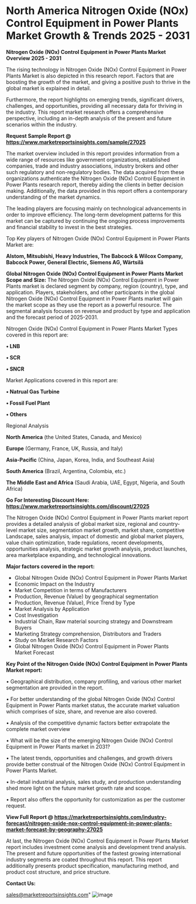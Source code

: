   # North America Nitrogen Oxide (NOx) Control Equipment in Power Plants Market Growth & Trends 2025 - 2031

<Strong> Nitrogen Oxide (NOx) Control Equipment in Power Plants Market Overview 2025 - 2031</strong>

The rising technology in Nitrogen Oxide (NOx) Control Equipment in Power Plants Market is also depicted in this research report. Factors that are boosting the growth of the market, and giving a positive push to thrive in the global market is explained in detail.

Furthermore, the report highlights on emerging trends, significant drivers, challenges, and opportunities, providing all necessary data for thriving in the industry. This report market research offers a comprehensive perspective, including an in-depth analysis of the present and future scenarios within the industry.

<strong>Request Sample Report @ <a href=https://www.marketreportsinsights.com/sample/27025>https://www.marketreportsinsights.com/sample/27025</a></strong>

The market overview included in this report provides information from a wide range of resources like government organizations, established companies, trade and industry associations, industry brokers and other such regulatory and non-regulatory bodies. The data acquired from these organizations authenticate the Nitrogen Oxide (NOx) Control Equipment in Power Plants research report, thereby aiding the clients in better decision making. Additionally, the data provided in this report offers a contemporary understanding of the market dynamics.

The leading players are focusing mainly on technological advancements in order to improve efficiency. The long-term development patterns for this market can be captured by continuing the ongoing process improvements and financial stability to invest in the best strategies.

Top Key players of Nitrogen Oxide (NOx) Control Equipment in Power Plants Market are:

<strong>Alstom, Mitsubishi, Heavy Industries, The Babcock & Wilcox Company, Babcock Power, General Electric, Siemens AG, Wärtsilä</strong>

<strong><b>Global Nitrogen Oxide (NOx) Control Equipment in Power Plants Market Scope and Size:</b></strong>
The Nitrogen Oxide (NOx) Control Equipment in Power Plants market is declared segment by company, region (country), type, and application. Players, stakeholders, and other participants in the global Nitrogen Oxide (NOx) Control Equipment in Power Plants market will gain the market scope as they use the report as a powerful resource. The segmental analysis focuses on revenue and product by type and application and the forecast period of 2025-2031.

Nitrogen Oxide (NOx) Control Equipment in Power Plants Market Types covered in this report are:

<strong>• LNB

• SCR

• SNCR</strong>

Market Applications covered in this report are:

<strong>• Natrual Gas Turbine

• Fossil Fuel Plant

• Others</strong> 

Regional Analysis

<strong>North America</strong> (the United States, Canada, and Mexico)

<strong>Europe</strong> (Germany, France, UK, Russia, and Italy)

<strong>Asia-Pacific</strong> (China, Japan, Korea, India, and Southeast Asia)

<strong>South America</strong> (Brazil, Argentina, Colombia, etc.)

<strong>The Middle East and Africa</strong> (Saudi Arabia, UAE, Egypt, Nigeria, and South Africa)

<strong>Go For Interesting Discount Here: <a href=https://www.marketreportsinsights.com/discount/27025>https://www.marketreportsinsights.com/discount/27025</a></strong>

The Nitrogen Oxide (NOx) Control Equipment in Power Plants market report provides a detailed analysis of global market size, regional and country-level market size, segmentation market growth, market share, competitive Landscape, sales analysis, impact of domestic and global market players, value chain optimization, trade regulations, recent developments, opportunities analysis, strategic market growth analysis, product launches, area marketplace expanding, and technological innovations.

<strong><b>Major factors covered in the report:</b></strong>
<ul>
  <li>Global Nitrogen Oxide (NOx) Control Equipment in Power Plants Market </li>
  <li>Economic Impact on the Industry</li>
  <li>Market Competition in terms of Manufacturers</li>
  <li>Production, Revenue (Value) by geographical segmentation</li>
  <li>Production, Revenue (Value), Price Trend by Type</li>
  <li>Market Analysis by Application</li>
  <li>Cost Investigation</li>
  <li>Industrial Chain, Raw material sourcing strategy and Downstream Buyers</li>
  <li>Marketing Strategy comprehension, Distributors and Traders</li>
  <li>Study on Market Research Factors</li>
  <li>Global Nitrogen Oxide (NOx) Control Equipment in Power Plants Market Forecast</li>
</ul>

<strong><b>Key Point of the Nitrogen Oxide (NOx) Control Equipment in Power Plants Market report:</b></strong>

• Geographical distribution, company profiling, and various other market segmentation are provided in the report.

• For better understanding of the global Nitrogen Oxide (NOx) Control Equipment in Power Plants market status, the accurate market valuation which comprises of size, share, and revenue are also covered.

• Analysis of the competitive dynamic factors better extrapolate the complete market overview

• What will be the size of the emerging Nitrogen Oxide (NOx) Control Equipment in Power Plants market in 2031?

• The latest trends, opportunities and challenges, and growth drivers provide better construal of the Nitrogen Oxide (NOx) Control Equipment in Power Plants Market.

• In-detail industrial analysis, sales study, and production understanding shed more light on the future market growth rate and scope.

• Report also offers the opportunity for customization as per the customer request.

<strong><b>View Full Report @ <a href=https://marketreportsinsights.com/industry-forecast/nitrogen-oxide-nox-control-equipment-in-power-plants-market-forecast-by-geography-27025>https://marketreportsinsights.com/industry-forecast/nitrogen-oxide-nox-control-equipment-in-power-plants-market-forecast-by-geography-27025</a></b></strong>


At last, the Nitrogen Oxide (NOx) Control Equipment in Power Plants Market report includes investment come analysis and development trend analysis. The present and future opportunities of the fastest growing international industry segments are coated throughout this report. This report additionally presents product specification, manufacturing method, and product cost structure, and price structure.

<strong>Contact Us:</strong>

sales@marketreportsinsights.com"
![image](https://github.com/user-attachments/assets/b6229e14-3199-4e25-bf65-5209e63fbe49)
